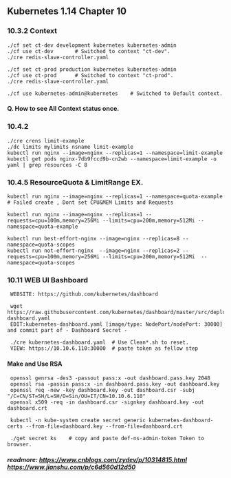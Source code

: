 ## Kubernetes 1.14 Chapter 10

###  10.3.2 Context
    ./cf set ct-dev development kubernetes kubernetes-admin
    ./cf use ct-dev       # Switched to context "ct-dev". 
    ./cre redis-slave-controller.yaml  

    ./cf set ct-prod production kubernetes kubernetes-admin
    ./cf use ct-prod      # Switched to context "ct-prod".
    ./cre redis-slave-controller.yaml

    ./cf use kubernetes-admin@kubernetes    # Switched to Default context. 

#### Q. How to see All Context status once.

###  10.4.2
    ./cre crens limit-example 
    ./dc limits mylimits nsname limit-example
    kubectl run nginx --image=nginx --replicas=1 --namespace=limit-example
    kubectl get pods nginx-7db9fccd9b-cn2wb --namespace=limit-example -o yaml | grep resources -C 8


### 10.4.5 ResourceQuota & LimitRange EX. 
    kubectl run nginx --image=nginx --replicas=1 --namespace=quota-example     # Failed create , Dont set CPU&MEM Limits and Requests

    kubectl run nginx --image=nginx --replicas=1 --requests=cpu=100m,memory=256Mi --limits=cpu=200m,memory=512Mi --namespace=quota-example

    kubectl run best-effort-nginx --image=nginx --replicas=8 --namespace=quota-scopes
    kubectl run not-effort-nginx  --image=nginx --replicas=2 --requests=cpu=100m,memory=256Mi --limits=cpu=200m,memory=512Mi  --namespace=quota-scopes





### 10.11 WEB UI Bashboard
     WEBSITE: https://github.com/kubernetes/dashboard
  
     wget https://raw.githubusercontent.com/kubernetes/dashboard/master/src/deploy/recommended/kubernetes-dashboard.yaml
     EDIT:kubernetes-dashboard.yaml [image/type: NodePort/nodePort: 30000] and commit part of - Dashboard Secret -

     ./cre kubernetes-dashboard.yaml  # Use Clean*.sh to reset.
     VIEW: https://10.10.6.110:30000  # paste token as fellow step


#### Make and Use RSA
     openssl genrsa -des3 -passout pass:x -out dashboard.pass.key 2048
     openssl rsa -passin pass:x -in dashboard.pass.key -out dashboard.key
     openssl req -new -key dashboard.key -out dashboard.csr -subj "/C=CN/ST=SH/L=SH/O=Sin/OU=IT/CN=10.10.6.110"
     openssl x509 -req -in dashboard.csr -signkey dashboard.key -out dashboard.crt

     kubectl -n kube-system create secret generic kubernetes-dashboard-certs --from-file=dashboard.key --from-file=dashboard.crt

     ./get secret ks    # copy and paste def-ns-admin-token Token to browser.

##### readmore: https://www.cnblogs.com/zydev/p/10314815.html    https://www.jianshu.com/p/c6d560d12d50
